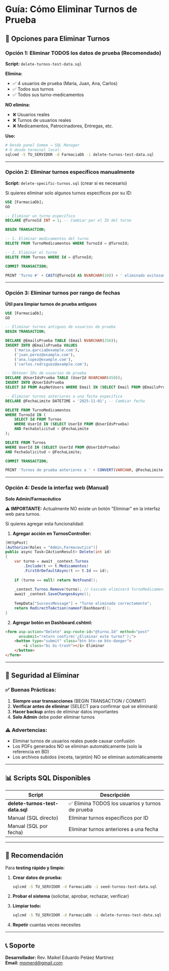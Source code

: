 # Guía: Cómo Eliminar Turnos de Prueba

## 🎯 Opciones para Eliminar Turnos

### Opción 1: Eliminar TODOS los datos de prueba (Recomendado)
**Script:** `delete-turnos-test-data.sql`

**Elimina:**
- ✅ 4 usuarios de prueba (María, Juan, Ana, Carlos)
- ✅ Todos sus turnos
- ✅ Todos sus turno-medicamentos

**NO elimina:**
- ❌ Usuarios reales
- ❌ Turnos de usuarios reales
- ❌ Medicamentos, Patrocinadores, Entregas, etc.

**Uso:**
```bash
# Desde panel Somee → SQL Manager
# O desde terminal local:
sqlcmd -S TU_SERVIDOR -d FarmaciaDb -i delete-turnos-test-data.sql
```

---

### Opción 2: Eliminar turnos específicos manualmente
**Script:** `delete-specific-turnos.sql` (crear si es necesario)

Si quieres eliminar solo algunos turnos específicos por su ID:

```sql
USE [FarmaciaDb];
GO

-- Eliminar un turno específico
DECLARE @TurnoId INT = 1; -- Cambiar por el ID del turno

BEGIN TRANSACTION;

-- 1. Eliminar medicamentos del turno
DELETE FROM TurnoMedicamentos WHERE TurnoId = @TurnoId;

-- 2. Eliminar el turno
DELETE FROM Turnos WHERE Id = @TurnoId;

COMMIT TRANSACTION;

PRINT 'Turno #' + CAST(@TurnoId AS NVARCHAR(10)) + ' eliminado exitosamente';
```

---

### Opción 3: Eliminar turnos por rango de fechas
**Útil para limpiar turnos de prueba antiguos**

```sql
USE [FarmaciaDb];
GO

-- Eliminar turnos antiguos de usuarios de prueba
BEGIN TRANSACTION;

DECLARE @EmailsPrueba TABLE (Email NVARCHAR(256));
INSERT INTO @EmailsPrueba VALUES 
    ('maria.garcia@example.com'),
    ('juan.perez@example.com'),
    ('ana.lopez@example.com'),
    ('carlos.rodriguez@example.com');

-- Obtener IDs de usuarios de prueba
DECLARE @UserIdsPrueba TABLE (UserId NVARCHAR(450));
INSERT INTO @UserIdsPrueba
SELECT Id FROM AspNetUsers WHERE Email IN (SELECT Email FROM @EmailsPrueba);

-- Eliminar turnos anteriores a una fecha específica
DECLARE @FechaLimite DATETIME = '2025-11-01'; -- Cambiar fecha

DELETE FROM TurnoMedicamentos
WHERE TurnoId IN (
    SELECT Id FROM Turnos 
    WHERE UserId IN (SELECT UserId FROM @UserIdsPrueba)
    AND FechaSolicitud < @FechaLimite
);

DELETE FROM Turnos
WHERE UserId IN (SELECT UserId FROM @UserIdsPrueba)
AND FechaSolicitud < @FechaLimite;

COMMIT TRANSACTION;

PRINT 'Turnos de prueba anteriores a ' + CONVERT(VARCHAR, @FechaLimite, 120) + ' eliminados';
```

---

### Opción 4: Desde la interfaz web (Manual)
**Solo Admin/Farmacéutico**

⚠️ **IMPORTANTE:** Actualmente NO existe un botón "Eliminar" en la interfaz web para turnos.

Si quieres agregar esta funcionalidad:

1. **Agregar acción en TurnosController:**
```csharp
[HttpPost]
[Authorize(Roles = "Admin,Farmaceutico")]
public async Task<IActionResult> Delete(int id)
{
    var turno = await _context.Turnos
        .Include(t => t.Medicamentos)
        .FirstOrDefaultAsync(t => t.Id == id);
    
    if (turno == null) return NotFound();
    
    _context.Turnos.Remove(turno); // Cascade eliminará TurnoMedicamentos
    await _context.SaveChangesAsync();
    
    TempData["SuccessMessage"] = "Turno eliminado correctamente";
    return RedirectToAction(nameof(Dashboard));
}
```

2. **Agregar botón en Dashboard.cshtml:**
```html
<form asp-action="Delete" asp-route-id="@turno.Id" method="post" 
      onsubmit="return confirm('¿Eliminar este turno?');">
    <button type="submit" class="btn btn-sm btn-danger">
        <i class="bi bi-trash"></i> Eliminar
    </button>
</form>
```

---

## 🔐 Seguridad al Eliminar

### ✅ Buenas Prácticas:
1. **Siempre usar transacciones** (BEGIN TRANSACTION / COMMIT)
2. **Verificar antes de eliminar** (SELECT para confirmar qué se eliminará)
3. **Hacer backup** antes de eliminar datos importantes
4. **Solo Admin** debe poder eliminar turnos

### ⚠️ Advertencias:
- Eliminar turnos de usuarios reales puede causar confusión
- Los PDFs generados NO se eliminan automáticamente (solo la referencia en BD)
- Los archivos subidos (receta, tarjetón) NO se eliminan automáticamente

---

## 📊 Scripts SQL Disponibles

| Script | Descripción |
|--------|-------------|
| **delete-turnos-test-data.sql** | ✅ Elimina TODOS los usuarios y turnos de prueba |
| Manual (SQL directo) | Eliminar turnos específicos por ID |
| Manual (SQL por fecha) | Eliminar turnos anteriores a una fecha |

---

## 🚀 Recomendación

Para **testing rápido y limpio**:

1. **Crear datos de prueba:**
   ```bash
   sqlcmd -S TU_SERVIDOR -d FarmaciaDb -i seed-turnos-test-data.sql
   ```

2. **Probar el sistema** (solicitar, aprobar, rechazar, verificar)

3. **Limpiar todo:**
   ```bash
   sqlcmd -S TU_SERVIDOR -d FarmaciaDb -i delete-turnos-test-data.sql
   ```

4. **Repetir** cuantas veces necesites

---

## 📞 Soporte

**Desarrollador:** Rev. Maikel Eduardo Peláez Martínez  
**Email:** mpmerd@gmail.com
